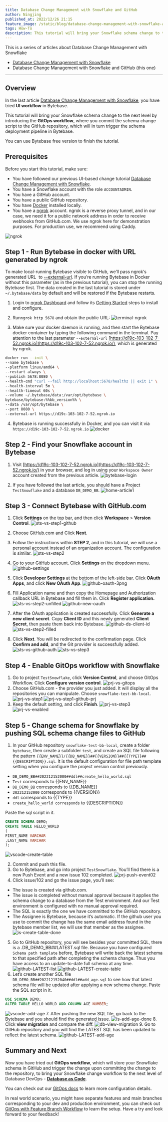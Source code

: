 ```yaml
---
title: Database Change Management with Snowflake and GitHub
author: Ningjing
published_at: 2022/12/26 21:15
feature_image: /static/blog/database-change-management-with-snowflake-and-github/db-change-snowflake-github.webp
tags: How-To
description: This tutorial will bring your Snowflake schema change to the next level by introducing the GitOps workflow, where you commit the schema change script to the GitHub repository, which will in turn trigger the schema deployment pipeline in Bytebase.
---
```


This is a series of articles about Database Change Management with Snowflake

- [Database Change Management with Snowflake](/blog/database-change-management-with-snowflake)
- Database Change Management with Snowflake and GitHub (this one)

---

## Overview

In the last article [Database Change Management with Snowflake](/blog/database-change-management-with-snowflake), you have tried **UI workflow** in Bytebase.

This tutorial will bring your Snowflake schema change to the next level by introducing the **GitOps workflow**, where you commit the schema change script to the GitHub repository, which will in turn trigger the schema deployment pipeline in Bytebase.

You can use Bytebase free version to finish the tutorial.

## Prerequisites

Before you start this tutorial, make sure:

- You have followed our previous UI-based change tutorial [Database Change Management with Snowflake](/blog/database-change-management-with-snowflake).
- You have a Snowflake account with the role `ACCOUNTADMIN`.
- You have a GitHub account.
- You have a public GitHub repository.
- You have [Docker](https://www.docker.com/) installed locally.
- You have a [ngrok](http://ngrok.com/) account. ngrok is a reverse proxy tunnel, and in our case, we need it for a public network address in order to receive webhooks from GitHub.com. We use ngrok here for demonstration purposes. For production use, we recommend using Caddy.

![ngrok](/static/blog/database-change-management-with-snowflake-and-github/ngrok.webp)

## Step 1 - Run Bytebase in docker with URL generated by ngrok

To make local-running Bytebase visible to GitHub, we’ll pass ngrok‘s generated URL  to [--external-url](/docs/get-started/install/external-url). If you’re running Bytebase in Docker without this parameter (as in the previous tutorial), you can stop the running Bytebase first. The data created in the last tutorial is stored under `~/.bytebase/data` by default and will be restored if the Bytebase restarts.

1. Login to [ngrok Dashboard](https://dashboard.ngrok.com/) and follow its [Getting Started](https://dashboard.ngrok.com/get-started/setup) steps to install and configure.

2. Run`ngrok http 5678` and obtain the public URL:
![terminal-ngrok](/static/blog/database-change-management-with-snowflake-and-github/terminal-ngrok.webp)

3. Make sure your docker daemon is running, and then start the Bytebase docker container by typing the following command in the terminal. Pay attention to the last parameter `--external-url` [https://d19c-103-102-7-52.ngrok.io](https://d19c-103-102-7-52.ngrok.io/), which is generated by ngrok.

````bash
docker run --init \
--name bytebase \
--platform linux/amd64 \
--restart always \
--publish 5678:8080 \
--health-cmd "curl --fail http://localhost:5678/healthz || exit 1" \
--health-interval 5m \
--health-timeout 60s \
--volume ~/.bytebase/data:/var/opt/bytebase \
bytebase/bytebase:%%bb_version%% \
--data /var/opt/bytebase \
--port 8080 \
--external-url https://d19c-103-102-7-52.ngrok.io
````
4. Bytebase is running successfully in Docker, and you can visit it via `https://d19c-103-102-7-52.ngrok.io`
![docker](/static/blog/database-change-management-with-snowflake-and-github/docker.webp)
    
## Step 2 - Find your Snowflake account in Bytebase

1. Visit [https://d19c-103-102-7-52.ngrok.io](https://d19c-103-102-7-52.ngrok.io/) in your browser, and log in using your `Workspace Owner` account created from the previous article.
![bytebase-login](/static/blog/database-change-management-with-snowflake-and-github/bytebase-login.webp)

2. If you have followed the last article, you should have a Project `TestSnowflake` and a database `DB_DEMO_BB`.
![home-article1](/static/blog/database-change-management-with-snowflake-and-github/home-article1.webp)

## Step 3 - Connect Bytebase with GitHub.com

1. Click **Settings** on the top bar, and then click **Workspace** > **Version Control**.
![sts-vs-step1-github](/static/blog/database-change-management-with-snowflake-and-github/sts-vs-step1-github.webp)

2. Choose GitHub.com and Click **Next**.

3. Follow the instructions within **STEP 2**, and in this tutorial, we will use a personal account instead of an organization account. The configuration is similar.
![sts-vs-step2](/static/blog/database-change-management-with-snowflake-and-github/sts-vs-step2.webp)

4. Go to your GitHub account. Click **Settings** on the dropdown menu.
![github-settings](/static/blog/database-change-management-with-snowflake-and-github/github-settings.webp) 

5. Click **Developer Settings** at the bottom of the left-side bar. Click **OAuth Apps**, and click **New OAuth App**.
![github-oauth-3png](/static/blog/database-change-management-with-snowflake-and-github/github-oauth-3png.webp)

6. Fill Application name and then copy the Homepage and Authorization callback URL in Bytebase and fill them in. Click **Register application.**
![sts-vs-step2-unfilled](/static/blog/database-change-management-with-snowflake-and-github/sts-vs-step2-unfilled.webp) 
![github-new-oauth](/static/blog/database-change-management-with-snowflake-and-github/github-new-oauth.webp)

7. After the OAuth application is created successfully. Click **Generate a new client secret**. Copy **Client ID** and this newly generated **Client Secret**, then paste them back into Bytebase.
![github-ds-client-id](/static/blog/database-change-management-with-snowflake-and-github/github-ds-client-id.webp)
![sts-vs-step2-filled](/static/blog/database-change-management-with-snowflake-and-github/sts-vs-step2-filled.webp)

8. Click **Next**. You will be redirected to the confirmation page. Click **Confirm and add**, and the Git provider is successfully added.
![sts-vs-github-auth](/static/blog/database-change-management-with-snowflake-and-github/sts-vs-github-auth.webp)
![sts-vs-step3](/static/blog/database-change-management-with-snowflake-and-github/sts-vs-step3.webp)

## Step 4 - Enable GitOps workflow with Snowflake

1. Go to project `TestSnowflake`, click **Version Control**, and choose GitOps Workflow. Click **Configure version control**.
![prj-vs-gitops](/static/blog/database-change-management-with-snowflake-and-github/prj-vs-gitops.webp)
2. Choose GitHub.com - the provider you just added. It will display all the repositories you can manipulate. Choose `snowflake-test-bb-local`.
![prj-vs-step1](/static/blog/database-change-management-with-snowflake-and-github/prj-vs-step1.webp)
![prj-vs-step1-github-prj](/static/blog/database-change-management-with-snowflake-and-github/prj-vs-step1-github-prj.webp)
3. Keep the default setting, and click **Finish**.
![prj-vs-step3](/static/blog/database-change-management-with-snowflake-and-github/prj-vs-step3.webp)
![prj-vs-enabled](/static/blog/database-change-management-with-snowflake-and-github/prj-vs-enabled.webp)

## Step 5 - Change schema for Snowflake by pushing SQL schema change files to GitHub

1. In your GitHub repository `snowflake-test-bb-local`, create a folder `bytebase`, then create a subfolder `test`, and create an SQL file following the pattern `{{ENV_NAME}}/{{DB_NAME}}##{{VERSION}}##{{TYPE}}##{{DESCRIPTION}}.sql`. It is the default configuration for file path template setting when you configure the project version control previously.

- `DB_DEMO_BB##202212152000##ddl##create_hello_world.sql`
- `Test` corresponds to {{ENV_NAME}}
- `DB_DEMO_BB` corresponds to {{DB_NAME}}
- `202212152000` corresponds to {{VERSION}}
- `ddl` corresponds to {{TYPE}}
- `create_hello_world corresponds` to {{DESCRIPTION}}

Paste the sql script in it.

````SQL
CREATE SCHEMA DEMO;
CREATE TABLE HELLO_WORLD
(
FIRST_NAME VARCHAR
,LAST_NAME VARCHAR
);
````
![vscode-create-table](/static/blog/database-change-management-with-snowflake-and-github/vscode-create-table.webp)

2. Commit and push this file.
3. Go to Bytebase, and go into project `TestSnowflake`. You’ll find there is a new Push Event and a new issue 102 completed.
![prj-push-event02](/static/blog/database-change-management-with-snowflake-and-github/prj-push-event02.webp)
4. Click issue/102 and go the issue page, you’ll see:
- The issue is created via github.com.
- The issue is completed without manual approval because it applies the schema change to a database from the Test environment. And our Test environment is configured with no manual approval required.
- The SQL is exactly the one we have committed to the GitHub repository.
- The Assignee is Bytebase, because it’s automatic. If the github user you use to commit the change has the same email address found in the bytebase member list, we will use that member as the assignee.
![is-create-table-done](/static/blog/database-change-management-with-snowflake-and-github/is-create-table-done.webp)
5. Go to GitHub repository, you will see besides your committed SQL, there is a .DB_DEMO_BB##LATEST.sql file. Because you have configured `Schema path template` before, Bytebase will write back the latest schema to that specified path after completing the schema change. Thus you have access to an update-to-date full schema at any time.
![github-LATEST-list](/static/blog/database-change-management-with-snowflake-and-github/github-LATEST-list.webp)
![github-LATEST-create-table](/static/blog/database-change-management-with-snowflake-and-github/github-LATEST-create-table.webp)
6. Let’s create another SQL file `DB_DEMO_BB##202212152040##ddl##add_age.sql` to see how that latest schema file will be updated after applying a new schema change. Paste the SQL script in it.

````SQL
USE SCHEMA DEMO;
ALTER TABLE HELLO_WORLD ADD COLUMN AGE NUMBER;
````
![vscode-add-age](/static/blog/database-change-management-with-snowflake-and-github/vscode-add-age.webp)
7. After pushing the new SQL file, go back to the Bytebase and you should find the generated issue.
![is-add-age-done](/static/blog/database-change-management-with-snowflake-and-github/is-add-age-done.webp)
8. Click **view migration** and compare the diff.
![db-view-migration](/static/blog/database-change-management-with-snowflake-and-github/db-view-migration.webp)
9. Go to GitHub repository and you will find the LATEST SQL has been updated to reflect the latest schema.
![github-LATEST-add-age](/static/blog/database-change-management-with-snowflake-and-github/github-LATEST-add-age.webp)

## Summary and Next
Now you have tried out **GitOps workflow**, which will store your Snowflake schema in GitHub and trigger the change upon committing the change to the repository, to bring your Snowflake change workflow to the next level of Database DevOps - [**Database as Code**](/blog/database-as-code).

You can check out our [GitOps docs](docs/vcs-integration/overview) to learn more configuration details.

In real world scenario, you might have separate features and main branches corresponding to your dev and production environment, you can check out [GitOps with Feature Branch Workflow](/docs/how-to/workflow/gitops-feature-branch) to learn the setup. Have a try and look forward to your feedback!
